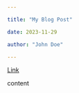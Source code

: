 ```yaml
--- 

title: "My Blog Post"

date: 2023-11-29

author: "John Doe"

--- 
```


[Link](https://mentavi.com)

content